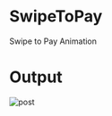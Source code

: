 # SwipeToPay
Swipe to Pay Animation

# Output
![post](https://github.com/TheAppWizard/SwipeToPay/assets/70090469/0ce9e700-ea38-47c5-b53b-c0b165670734)
